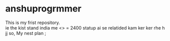 # anshuprogrmmer
This is my frist repository.
<br>
ie
the kist stand 
india me <> = 2400 statup ai se relatided kam ker ker rhe h 
jj
so, My nest plan
;
